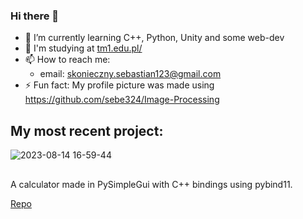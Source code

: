 ### Hi there 👋
- 🌱 I’m currently learning C++, Python, Unity and some web-dev
- 🏫 I'm studying at <a href="https://tm1.edu.pl/" target="_blank">tm1.edu.pl/</a>
- 📫 How to reach me:
  - email: skonieczny.sebastian123@gmail.com
- ⚡ Fun fact: My profile picture was made using https://github.com/sebe324/Image-Processing

## My most recent project:

![2023-08-14 16-59-44](https://github.com/sebe324/sebe324/assets/58781463/9d1029f9-e40a-4e5a-810c-461375c3ad34)
##

A calculator made in PySimpleGui with C++ bindings using pybind11.

[Repo](https://github.com/sebe324/PythonCalculator)
<!--
**sebe324/sebe324** is a ✨ _special_ ✨ repository because its `README.md` (this file) appears on your GitHub profile.

Here are some ideas to get you started:


- 🔭 I’m currently working on ...
- 🌱 I’m currently learning ...
- 👯 I’m looking to collaborate on ...
- 🤔 I’m looking for help with ...
- 💬 Ask me about ...
- 📫 How to reach me: ...
- 😄 Pronouns: ...
- ⚡ Fun fact: ...
-->
